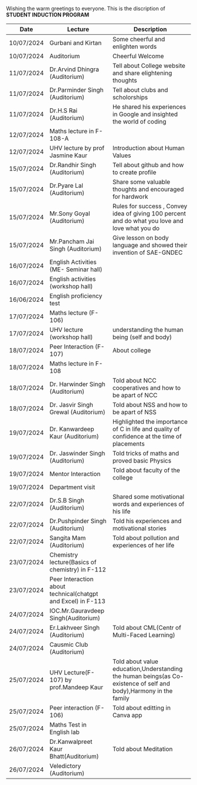 Wishing the warm greetings to everyone.
This is the discription of ****STUDENT INDUCTION PROGRAM**** 

| Date | Lecture | Description |
| ----------- | ----------- | ----------- | 
| 10/07/2024 | Gurbani and Kirtan | Some cheerful and enlighten words |
| 10/07/2024 | Auditorium | Cheerful Welcome |
| 11/07/2024 | Dr.Arvind Dhingra (Auditorium) | Tell about College website and share elightening thoughts |
| 11/07/2024 | Dr.Parminder Singh (Auditorium) | Tell about clubs and scholorships |
| 11/07/2024 | Dr.H.S Rai (Auditorium) | He shared his experiences in Google and insighted the world of coding |
| 12/07/2024 | Maths lecture in F-108-A |
| 12/07/2024 | UHV lecture by prof  Jasmine Kaur | Introduction about Human Values |
| 15/07/2024 | Dr.Randhir Singh (Auditorium) | Tell about github and how to create profile |
| 15/07/2024 | Dr.Pyare Lal (Auditorium) | Share some valuable thoughts and encouraged for hardwork |
| 15/07/2024 | Mr.Sony Goyal (Auditorium) | Rules for success , Convey idea of giving 100 percent and do what you love and love what you do |
| 15/07/2024 | Mr.Pancham Jai Singh (Auditorium) | Give lesson on body language and showed their invention of SAE-GNDEC |
| 16/07/2024 | English Activities (ME- Seminar hall) |
| 16/07/2024 | English activities (workshop hall) |
| 16/06/2024 | English proficiency test ||
| 17/07/2024 | Maths lecture (F-106) |
| 17/07/2024 | UHV lecture (workshop hall) | understanding the human being (self and body) |
| 18/07/2024 | Peer Interaction (F-107) | About college |
| 18/07/2024 | Maths lecture in F-108 |
| 18/07/2024 | Dr. Harwinder Singh (Auditorium) | Told about NCC cooperatives and how to be apart of NCC |
| 18/07/2024 | Dr. Jasvir Singh Grewal (Auditorium) | Told about NSS and how to be apart of NSS |
| 19/07/2024 | Dr. Kanwardeep Kaur (Auditorium) | Highlighted the importance of C in life and quality of confidence at the time of placements |
| 19/07/2024 | Dr. Jaswinder Singh (Auditorium) | Told tricks of maths and proved basic Physics |
| 19/07/2024 | Mentor Interaction | Told about faculty of the college |
| 19/07/2024 | Department visit |
| 22/07/2024 | Dr.S.B Singh (Auditorium) | Shared some motivational words and experiences of his life |
| 22/07/2024 | Dr.Pushpinder Singh (Auditorium) | Told his experiences and motivational stories |
| 22/07/2024 | Sangita Mam (Auditorium) | Told about pollution and experiences of her life |
| 23/07/2024 | Chemistry lecture(Basics of chemistry) in F-112 |
| 23/07/2024 | Peer Interaction about technical(chatgpt and Excel) in F-113 |
| 24/07/2024 | IOC.Mr.Gauravdeep Singh(Auditorium) |
| 24/07/2024 | Er.Lakhveer Singh (Auditorium) | Told about CML(Centr of Multi-Faced Learning) |
| 24/07/2024 | Causmic Club (Auditorium) |
| 25/07/2024 | UHV Lecture(F-107) by prof.Mandeep Kaur | Told about value education,Understanding the human beings(as Co-existence of self and body),Harmony in the family | 
| 25/07/2024 | Peer interaction (F-106) | Told about editting in Canva app |
| 25/07/2024 | Maths Test in English lab |
| 26/07/2024 | Dr.Kanwalpreet Kaur Bhatt(Auditorium) | Told about Meditation |
| 26/07/2024 | Veledictory (Auditorium) |
